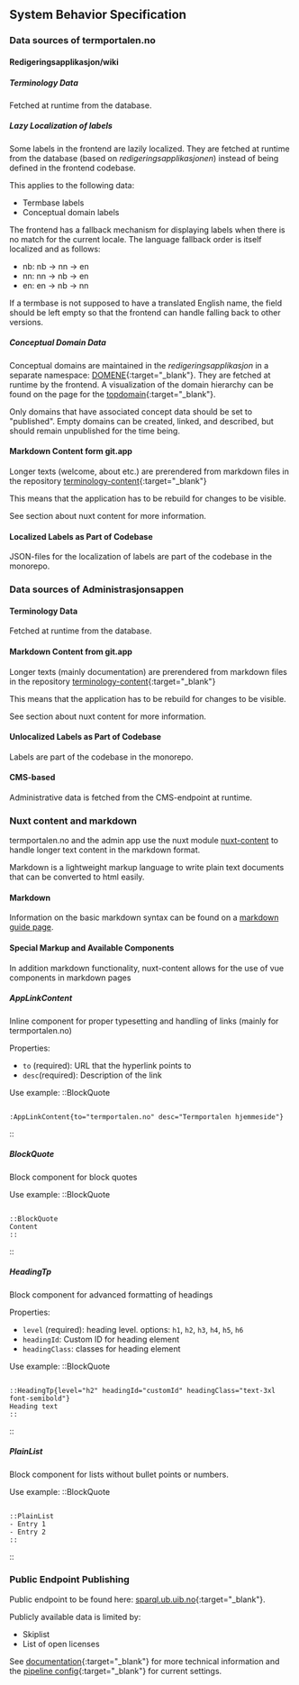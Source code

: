 ## System Behavior Specification

### Data sources of termportalen.no
#### Redigeringsapplikasjon/wiki
##### Terminology Data

Fetched at runtime from the database.

##### Lazy Localization of labels

Some labels in the frontend are lazily localized. They are fetched at
runtime from the database (based on _redigeringsapplikasjonen_) instead of
being defined in the frontend codebase.

This applies to the following data:

- Termbase labels
- Conceptual domain labels

The frontend has a fallback mechanism for displaying labels when there
is no match for the current locale. The language fallback order is
itself localized and as follows:

- nb: nb -> nn -> en
- nn: nn -> nb -> en
- en: en -> nb -> nn

If a termbase is not supposed to have a translated English name, the
field should be left empty so that the frontend can handle falling
back to other versions.

##### Conceptual Domain Data

Conceptual domains are maintained in the _redigeringsapplikasjon_ in a
separate namespace:
[DOMENE](https://wiki.terminologi.no/index.php?title=DOMENE:DOMENE){:target="\_blank"}.
They are fetched at runtime by the frontend. A visualization of the
domain hierarchy can be found on the page for the
[topdomain](https://wiki.terminologi.no/index.php?title=DOMENE:Toppdomene){:target="\_blank"}.

Only domains that have associated concept data should be set to
"published". Empty domains can be created, linked, and described, but
should remain unpublished for the time being.

#### Markdown Content form git.app
Longer texts (welcome, about etc.) are prerendered from markdown files
in the repository
[terminology-content](https://git.app.uib.no/spraksamlingane/terminologi/terminologi-content/-/tree/main/web){:target="\_blank"}

This means that the application has to be rebuild for changes to be visible.

See section about nuxt content for more information.

#### Localized Labels as Part of Codebase
JSON-files for the localization of labels are part of the codebase in
the monorepo.

### Data sources of Administrasjonsappen
#### Terminology Data

Fetched at runtime from the database.

#### Markdown Content from git.app
Longer texts (mainly documentation) are prerendered from markdown
files in the repository
[terminology-content](https://git.app.uib.no/spraksamlingane/terminologi/terminologi-content/-/tree/main/admin){:target="\_blank"}

This means that the application has to be rebuild for changes to be visible.

See section about nuxt content for more information.

#### Unlocalized Labels as Part of Codebase
Labels are part of the codebase in the monorepo.


#### CMS-based
Administrative data is fetched from the CMS-endpoint at runtime.

### Nuxt content and markdown
termportalen.no and the admin app use the nuxt module
[nuxt-content](https://content.nuxt.com/) to handle longer text
content in the markdown format.

Markdown is a lightweight markup language to write plain text
documents that can be converted to html easily.

#### Markdown
Information on the basic markdown syntax can be found on a [markdown
guide page](https://www.markdownguide.org/cheat-sheet/).

#### Special Markup and Available Components
In addition markdown functionality, nuxt-content allows for the use of
vue components in markdown pages

##### AppLinkContent
Inline component for proper typesetting and handling of links (mainly for termportalen.no)

Properties:
- ``to`` (required): URL that the hyperlink points to
- ``desc``(required): Description of the link

Use example:
::BlockQuote
```

:AppLinkContent{to="termportalen.no" desc="Termportalen hjemmeside"}

```
::

##### BlockQuote
Block component for block quotes

Use example:
::BlockQuote
```

::BlockQuote
Content
::

```
::

##### HeadingTp
Block component for advanced formatting of headings

Properties:
- ``level`` (required): heading level. options: ``h1``, ``h2``, ``h3``, ``h4``, ``h5``, ``h6``
- ``headingId``: Custom ID for heading element
- ``headingClass``: classes for heading element

Use example:
::BlockQuote
```

::HeadingTp{level="h2" headingId="customId" headingClass="text-3xl font-semibold"}
Heading text
::

```
::

##### PlainList
Block component for lists without bullet points or numbers.

Use example:
::BlockQuote
```

::PlainList
- Entry 1
- Entry 2
::

```
::

### Public Endpoint Publishing

Public endpoint to be found here: [sparql.ub.uib.no](https://sparql.ub.uib.no){:target="\_blank"}.

Publicly available data is limited by:

- Skiplist
- List of open licenses

See
[documentation](https://git.app.uib.no/spraksamlingane/terminologi/terminologi-meta#update-public-sparql-endpoint){:target="\_blank"}
for more technical information and the [pipeline
config](https://git.app.uib.no/spraksamlingane/terminologi/terminologi-meta/-/pipeline_schedules){:target="\_blank"}
for current settings.
